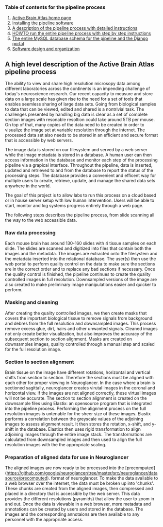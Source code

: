 ### Table of contents for the pipeline process
1. [Active Brain Atlas home page](https://github.com/ActiveBrainAtlas2)
1. [Installing the pipeline software](docs/SETUP.md)
1. [A description of the pipeline process with detailed instructions](docs/PROCESS.md)
1. [HOWTO run the entire pipeline process with step by step instructions](docs/RUNNING.md)
1. [The entire MySQL database schema for the pipeline and the Django portal](schema.sql)
1. [Software design and organization](docs/Design.md)

## A high level description of the Active Brain Atlas pipeline process

The ability to view and share high resolution microsopy data among different laboratories across the continents 
is an impending challenge of today's neuroscience research.  Our recent capacity to measure and store data on a 
large scale has given rise to the need for a set of tools that enables seemless sharing of large data sets. 
Going from biological samples to data that can be viewed, edited and shared is a nontrivial task. The challenges 
presented by handling big data is clear as a set of complete section images with resonable resoltion could take
around 5TB per mouse. On top of that, many copies of the data need to be created in order to visualize the image set
at variable resolution through the internet. The processed data set also needs to be stored in an efficient and secure format 
that is accessible by web servers. 

The image data is stored on our filesystem and served by a web server while the image metadata is stored 
in a database. A human user can then access information in the database and monitor each step of the 
processing pipeline via a grapical interface. Throughout the pipeline, data is inserted, updated and retrieved to 
and from the database to report the status of the processing steps. The database provides a convenient and 
efficent way for multiple users to create, retrieve, update, and manage the shared data sets anywhere in the world.  

The goal of this project is to allow labs to run this process on a cloud based or
in house server setup with low human intervention. Users will be able to start, monitor 
and log systems progress entirely through a web page.

The following steps describes the pipeline process, from slide scanning all the 
way to the web accessible data.

### Raw data processing

Each mouse brain has around 130-160 slides with 4 tissue samples on each slide.
The slides are scanned and digitized into files that contain both the images and the
metadata. The images are extracted onto the filesystem and the metadata
inserted into the relational database. The user(s) then use the web portal to perform 
quality control on the data to make sure the sections are in the correct order and 
to replace any bad sections if necessary. Once the quality control is finished,
the pipeline continues to create the quality controlled images in full resolution. 
Downsampled versions of the image are also created to make preliminary image manipulations
easier and quicker to perform.


### Masking and cleaning
After creating the quality controlled images, we then create masks that covers the 
important biological tissue to remove signals from background and debres from the full resolution
and downsampled images. This process remove excess glue, dirt, hairs and other unwanted signals.
Cleaned images not only create better visualization, but also improves the accuracy of the subsequent
section to section alignment.  Masks are created on downsamples images, quality controlled through a 
manual step and scaled for the full resolution image.

### Section to section alignment
Brain tissue on the image have different rotations, horizontal and vertical shifts from section to section. 
Therefore the sections must be aligned with each other for proper viewing in Neuroglancer. In the case 
where a brain is sectioned sagittally, neuroglancer creates virutal images in the coronal and horizontal 
view.  If the images are not aligned correctly, these virtual images will not be accurate. The section to 
section alignment is created on the downsample files using Elastix: an opensource program that is integrated
into the pipeline process. Performing the alignment process on the full resolution 
images is untenable for the sheer size of these images. Elastix performs a correlation between the greyscale values
of the adjoining images to assess alignment result. It then stores the rotation, x-shift, and y-shift
in the database. Elastics then uses rigid transformation to align adjoining images through the entire image stack. 
The transformations are calculated from downsampled images and then used to align the full resolution images 
with the the appropriate scaling.


### Preparation of aligned data for use in Neuroglancer
The aligned images are now ready to be processed into the [precomputed]
(https://github.com/google/neuroglancer/tree/master/src/neuroglancer/datasource/precomputed). 
format of neuroglancer.  To make the data available to a web browser over the internet, the data must
be broken up into 'chunks'. These chunks are created from the aligned images,
then compressed and placed in a directory that is accessible by the web
server. This data provides the different resolutions (pyramids) that allow
the user to zoom in and out. Once the data is viewable in a web browser,
more metadata and annotations can be created by users and stored in the database. 
The images and the corresponding annotaions are then available to any personnel with the appropriate access.
